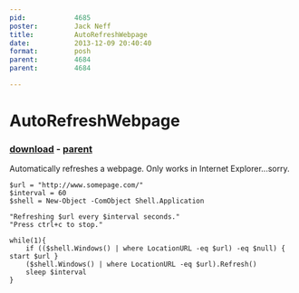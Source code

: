 ```yaml
---
pid:            4685
poster:         Jack Neff
title:          AutoRefreshWebpage
date:           2013-12-09 20:40:40
format:         posh
parent:         4684
parent:         4684

---
```


# AutoRefreshWebpage

### [download](4685.ps1) - [parent](4684.md)

Automatically refreshes a webpage.  Only works in Internet Explorer...sorry.

```posh
$url = "http://www.somepage.com/"
$interval = 60
$shell = New-Object -ComObject Shell.Application

"Refreshing $url every $interval seconds."
"Press ctrl+c to stop."

while(1){
    if (($shell.Windows() | where LocationURL -eq $url) -eq $null) { start $url }
    ($shell.Windows() | where LocationURL -eq $url).Refresh()
    sleep $interval
}
```
